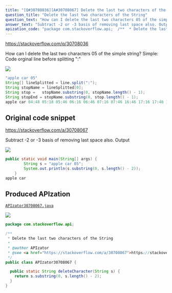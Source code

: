 ```yaml
---
title: "[Q#30708036][A#30708067] Delete the last two characters of the String"
question_title: "Delete the last two characters of the String"
question_text: "How can I delete the last two characters 05 of the simple string? Simple: Code orginal line before splitting \":\""
answer_text: "Subtract -2 or -3 basis of removing last space also. Output"
apization_code: "package com.stackoverflow.api;  /**  * Delete the last two characters of the String  *  * @author APIzator  * @see <a href=\"https://stackoverflow.com/a/30708067\">https://stackoverflow.com/a/30708067</a>  */ public class APIzator30708067 {    public static String deleteCharacter(String s) {     return s.substring(0, s.length() - 2);   } }"
---
```


https://stackoverflow.com/q/30708036

How can I delete the last two characters 05 of the simple string?
Simple:
Code
orginal line before splitting &quot;:&quot;


<div class="code-logo"><img src="/stackoverflow.png" /></div>

```java
"apple car 05"
String[] lineSplitted = line.split(":");
String stopName = lineSplitted[0];
String stop =   stopName.substring(0, stopName.length() - 1);
String stopEnd = stopName.substring(0, stop.length() - 1);
apple car 04:48 05:18 05:46 06:16 06:46 07:16 07:46 16:46 17:16 17:46 18:16 18:46 19:16
```


## Original code snippet

https://stackoverflow.com/a/30708067

Subtract -2 or -3 basis of removing last space also.
Output

<div class="code-logo"><img src="/stackoverflow.png" /></div>

```java
public static void main(String[] args) {
        String s = "apple car 05";
        System.out.println(s.substring(0, s.length() - 2));
    }
apple car
```

## Produced APIzation

[`APIzator30708067.java`](https://github.com/pasqualesalza/apization/raw/main/data/search/APIzator30708067.java)

<div class="code-logo"><img src="/apizator.png" /></div>

```java
package com.stackoverflow.api;

/**
 * Delete the last two characters of the String
 *
 * @author APIzator
 * @see <a href="https://stackoverflow.com/a/30708067">https://stackoverflow.com/a/30708067</a>
 */
public class APIzator30708067 {

  public static String deleteCharacter(String s) {
    return s.substring(0, s.length() - 2);
  }
}

```